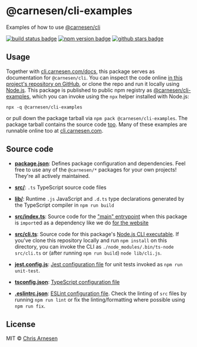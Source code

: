 # @carnesen/cli-examples
Examples of how to use [@carnesen/cli](https://github.com/carnesen/cli)

[![build status badge](https://github.com/carnesen/cli/workflows/test/badge.svg)](https://github.com/carnesen/cli/actions?query=workflow%3Atest+branch%3Amaster) [![npm version badge](https://badge.fury.io/js/%40carnesen%2Fcli-examples.svg)](https://www.npmjs.com/package/@carnesen/cli-examples) [![github stars badge](https://img.shields.io/github/stars/carnesen/cli)](https://github.com/carnesen/cli)

## Usage
Together with [cli.carnesen.com/docs](https://cli.carnesen.com/docs), this package serves as documentation for `@carnesen/cli`. You can inspect the code online [in this project's repository on GitHub](https://github.com/carnesen/cli/tree/master/examples), or clone the repo and run it locally using [Node.js](https://nodejs.org/). This package is published to public npm registry as [@carnesen/cli-examples](https://www.npmjs.com/package/@carnesen/cli-examples), which you can invoke using the `npx` helper installed with Node.js:
```plaintext
npx -q @carnesen/cli-examples
```
or pull down the package tarball via `npm pack @carnesen/cli-examples`. The package tarball contains the source code [too](https://github.com/carnesen/cli/blob/0de67358d76a151f5d1972e8557bf144b7879f72/examples/package.json?ts=3#L50-L54). Many of these examples are runnable online too at [cli.carnesen.com](https://cli.carnesen.com/).

## Source code
- [**package.json**](package.json): Defines package configuration and dependencies. Feel free to use any of the `@carnesen/*` packages for your own projects! They're all actively maintained.

- [**src/**](src): `.ts` TypeScript source code files

- [**lib/**](lib): Runtime `.js` JavaScript and `.d.ts` type declarations generated by the TypeScript compiler in `npm run build`

- [**src/index.ts**](src/index.ts): Source code for the ["main" entrypoint](https://github.com/carnesen/cli/blob/0de67358d76a151f5d1972e8557bf144b7879f72/examples/package.json?ts=3#L5) when this package is `import`ed as a dependency like we do [for the website](https://github.com/carnesen/cli/blob/0de67358d76a151f5d1972e8557bf144b7879f72/website/src/root-command.ts?3#L2-L9)

- [**src/cli.ts**](src/cli.ts): Source code for this package's [Node.js CLI executable](https://github.com/carnesen/cli/blob/0de67358d76a151f5d1972e8557bf144b7879f72/examples/package.json?ts=3#L8). If you've clone this repository locally and run `npm install` on this directory, you can invoke the CLI as `./node_modules/.bin/ts-node src/cli.ts` or (after running `npm run build`) `node lib/cli.js`.

- [**jest.config.js**](jest.config.js): [Jest configuration file](https://jestjs.io/docs/en/configuration) for unit tests invoked as `npm run unit-test`. 

- [**tsconfig.json**](tsconfig.json): [TypeScript configuration file](https://www.typescriptlang.org/docs/handbook/tsconfig-json.html)

- [**.eslintrc.json**](.eslintrc.): [ESLint configuration file](https://eslint.org/docs/user-guide/configuring). Check the linting of `src` files by running `npm run lint` or fix the linting/formatting where possible using `npm run fix`.

## License
MIT © [Chris Arnesen](https://www.carnesen.com)
